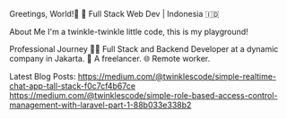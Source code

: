 
Greetings, World!🌟
📍 Full Stack Web Dev | Indonesia 🇮🇩

About Me
I'm a twinkle-twinkle little code, this is my playground!

Professional Journey
👨‍💻 Full Stack and Backend Developer at a dynamic company in Jakarta.
🚀 A freelancer.
🌐 Remote worker.

Latest Blog Posts:
<a href="https://medium.com/@twinklescode/simple-realtime-chat-app-tall-stack-f0c7cf4b67ce">https://medium.com/@twinklescode/simple-realtime-chat-app-tall-stack-f0c7cf4b67ce</a>
<a href="https://medium.com/@twinklescode/simple-role-based-access-control-management-with-laravel-part-1-88b033e338b2">https://medium.com/@twinklescode/simple-role-based-access-control-management-with-laravel-part-1-88b033e338b2</a>
  

